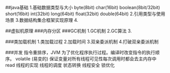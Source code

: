 ##java基础
1.基础数据类型与大小
byte(8bit) char(16bit) boolean(8bit/32bit) short(16bit) int(32bit) long(64bit) float(32bit) double(64bit)
2.引用类型与使用场景
3.数据结构集合框架实现原理
4.




##虚拟机原理
###内存分区
###GC机制
1.GC机制
2.GC算法
3.

###类加载机制
1.类加载过程
2.加载时间
3.双亲委派机制
4.打破双亲委派机制



###并发
指令重排序，JVM 为了优化程序执行过程。编译时改变指令的执行顺序。
volatile (易变的) 保证变量对所有线程可见性每次调用时都会去主内存中read
线程的实现
线程的调度
状态转换
线程安全
锁优化